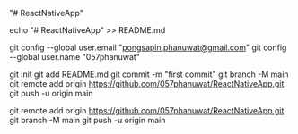 "# ReactNativeApp" 

echo "# ReactNativeApp" >> README.md

git config --global user.email "pongsapin.phanuwat@gmail.com"
git config --global user.name "057phanuwat"

git init
git add README.md
git commit -m "first commit"
git branch -M main
git remote add origin https://github.com/057phanuwat/ReactNativeApp.git
git push -u origin main


git remote add origin https://github.com/057phanuwat/ReactNativeApp.git
git branch -M main
git push -u origin main